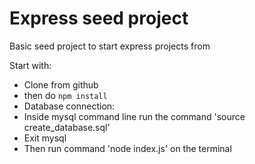 # Express seed project

Basic seed project to start express projects from

Start with:
* Clone from github
* then do `npm install`
* Database connection:
* Inside mysql command line run the command 'source create_database.sql'
* Exit mysql
* Then run command 'node index.js' on the terminal